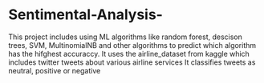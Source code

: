 # Sentimental-Analysis- 
This project includes using ML algorithms like random forest, descison trees, SVM, MultinomialNB and other algorithms to predict which algorithm has the hifghest accuraccy.
It uses the airline_dataset from kaggle which includes twitter tweets about various airline services
It classifies tweets as neutral, positive or negative
